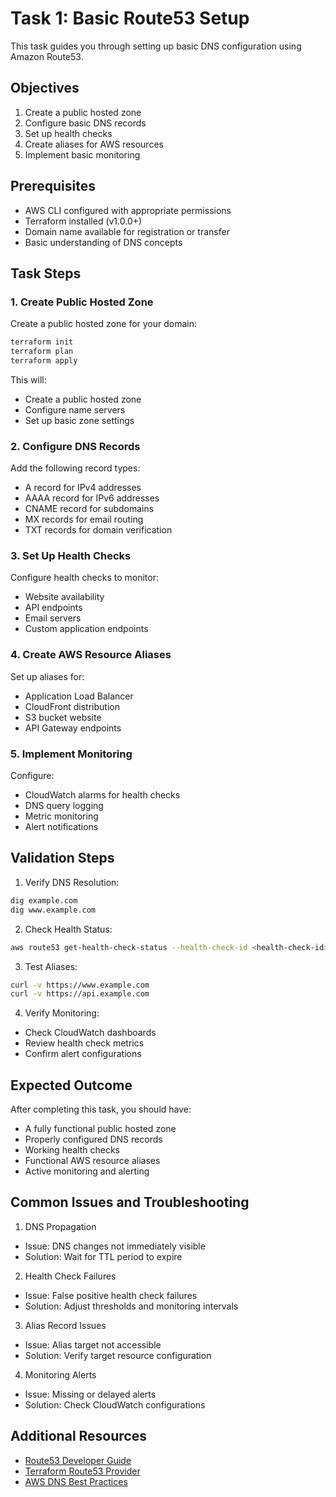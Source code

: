 # Task 1: Basic Route53 Setup

This task guides you through setting up basic DNS configuration using Amazon Route53.

## Objectives

1. Create a public hosted zone
2. Configure basic DNS records
3. Set up health checks
4. Create aliases for AWS resources
5. Implement basic monitoring

## Prerequisites

- AWS CLI configured with appropriate permissions
- Terraform installed (v1.0.0+)
- Domain name available for registration or transfer
- Basic understanding of DNS concepts

## Task Steps

### 1. Create Public Hosted Zone

Create a public hosted zone for your domain:
```bash
terraform init
terraform plan
terraform apply
```

This will:
- Create a public hosted zone
- Configure name servers
- Set up basic zone settings

### 2. Configure DNS Records

Add the following record types:
- A record for IPv4 addresses
- AAAA record for IPv6 addresses
- CNAME record for subdomains
- MX records for email routing
- TXT records for domain verification

### 3. Set Up Health Checks

Configure health checks to monitor:
- Website availability
- API endpoints
- Email servers
- Custom application endpoints

### 4. Create AWS Resource Aliases

Set up aliases for:
- Application Load Balancer
- CloudFront distribution
- S3 bucket website
- API Gateway endpoints

### 5. Implement Monitoring

Configure:
- CloudWatch alarms for health checks
- DNS query logging
- Metric monitoring
- Alert notifications

## Validation Steps

1. Verify DNS Resolution:
```bash
dig example.com
dig www.example.com
```

2. Check Health Status:
```bash
aws route53 get-health-check-status --health-check-id <health-check-id>
```

3. Test Aliases:
```bash
curl -v https://www.example.com
curl -v https://api.example.com
```

4. Verify Monitoring:
- Check CloudWatch dashboards
- Review health check metrics
- Confirm alert configurations

## Expected Outcome

After completing this task, you should have:
- A fully functional public hosted zone
- Properly configured DNS records
- Working health checks
- Functional AWS resource aliases
- Active monitoring and alerting

## Common Issues and Troubleshooting

1. DNS Propagation
- Issue: DNS changes not immediately visible
- Solution: Wait for TTL period to expire

2. Health Check Failures
- Issue: False positive health check failures
- Solution: Adjust thresholds and monitoring intervals

3. Alias Record Issues
- Issue: Alias target not accessible
- Solution: Verify target resource configuration

4. Monitoring Alerts
- Issue: Missing or delayed alerts
- Solution: Check CloudWatch configurations

## Additional Resources

- [Route53 Developer Guide](https://docs.aws.amazon.com/Route53/latest/DeveloperGuide/Welcome.html)
- [Terraform Route53 Provider](https://registry.terraform.io/providers/hashicorp/aws/latest/docs/resources/route53_zone)
- [AWS DNS Best Practices](https://aws.amazon.com/blogs/networking-and-content-delivery/category/networking-content-delivery/amazon-route-53/) 